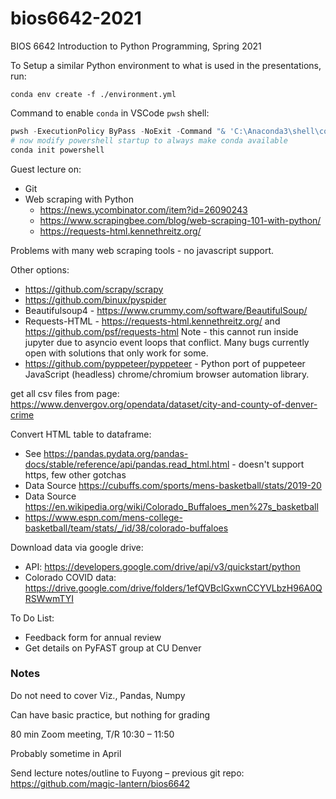 # bios6642-2021
 
BIOS 6642 Introduction to Python Programming, Spring 2021

To Setup a similar Python environment to what is used in the presentations, run:

`conda env create -f ./environment.yml`

Command to enable `conda` in VSCode `pwsh` shell:

```powershell
pwsh -ExecutionPolicy ByPass -NoExit -Command "& 'C:\Anaconda3\shell\condabin\conda-hook.ps1'"
# now modify powershell startup to always make conda available
conda init powershell
```


Guest lecture on:

* Git
* Web scraping with Python
  * https://news.ycombinator.com/item?id=26090243
  *	https://www.scrapingbee.com/blog/web-scraping-101-with-python/
  * https://requests-html.kennethreitz.org/

Problems with many web scraping tools - no javascript support. 

Other options:
* https://github.com/scrapy/scrapy
* https://github.com/binux/pyspider
*	Beautifulsoup4 - https://www.crummy.com/software/BeautifulSoup/
* Requests-HTML - https://requests-html.kennethreitz.org/ and https://github.com/psf/requests-html Note - this cannot run inside jupyter due to asyncio event loops that conflict. Many bugs currently open with solutions that only work for some.
* https://github.com/pyppeteer/pyppeteer - Python port of puppeteer JavaScript (headless) chrome/chromium browser automation library.


get all csv files from page: https://www.denvergov.org/opendata/dataset/city-and-county-of-denver-crime

Convert HTML table to dataframe:

* See https://pandas.pydata.org/pandas-docs/stable/reference/api/pandas.read_html.html - doesn't support https, few other gotchas
* Data Source https://cubuffs.com/sports/mens-basketball/stats/2019-20
* Data Source https://en.wikipedia.org/wiki/Colorado_Buffaloes_men%27s_basketball
* https://www.espn.com/mens-college-basketball/team/stats/_/id/38/colorado-buffaloes

Download data via google drive:

* API: https://developers.google.com/drive/api/v3/quickstart/python
* Colorado COVID data: https://drive.google.com/drive/folders/1efQVBclGxwnCCYVLbzH96A0QRSWwmTYI

To Do List:
* Feedback form for annual review
* Get details on PyFAST group at CU Denver

### Notes

Do not need to cover Viz., Pandas, Numpy

Can have basic practice, but nothing for grading

80 min Zoom meeting, T/R 10:30 – 11:50

Probably sometime in April

Send lecture notes/outline to Fuyong – previous git repo: https://github.com/magic-lantern/bios6642


